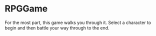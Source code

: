 # RPGGame

For the most part, this game walks you through it. 
Select a character to begin and then battle your way through to the end.

